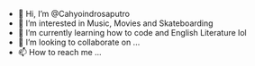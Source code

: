 - 👋 Hi, I’m @Cahyoindrosaputro
- 👀 I’m interested in Music, Movies and Skateboarding 
- 🌱 I’m currently learning how to code and English Literature lol
- 💞️ I’m looking to collaborate on ...
- 📫 How to reach me ...

<!---
Cahyoindrosaputro/Cahyoindrosaputro is a ✨ special ✨ repository because its `README.md` (this file) appears on your GitHub profile.
You can click the Preview link to take a look at your changes.
--->
